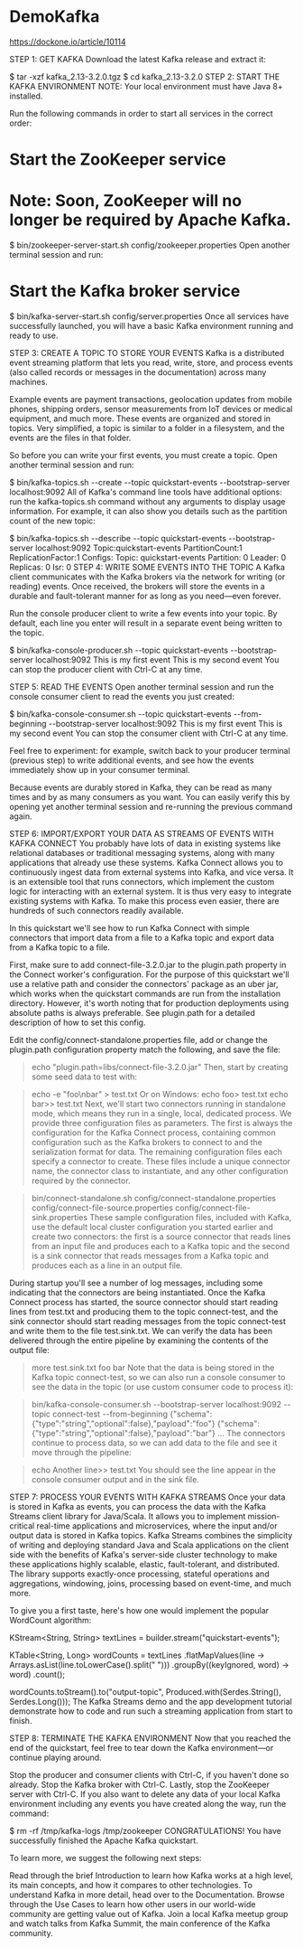 # DemoKafka
https://dockone.io/article/10114

STEP 1: GET KAFKA
Download the latest Kafka release and extract it:

$ tar -xzf kafka_2.13-3.2.0.tgz
$ cd kafka_2.13-3.2.0
STEP 2: START THE KAFKA ENVIRONMENT
NOTE: Your local environment must have Java 8+ installed.

Run the following commands in order to start all services in the correct order:

# Start the ZooKeeper service
# Note: Soon, ZooKeeper will no longer be required by Apache Kafka.
$ bin/zookeeper-server-start.sh config/zookeeper.properties
Open another terminal session and run:

# Start the Kafka broker service
$ bin/kafka-server-start.sh config/server.properties
Once all services have successfully launched, you will have a basic Kafka environment running and ready to use.

STEP 3: CREATE A TOPIC TO STORE YOUR EVENTS
Kafka is a distributed event streaming platform that lets you read, write, store, and process events (also called records or messages in the documentation) across many machines.

Example events are payment transactions, geolocation updates from mobile phones, shipping orders, sensor measurements from IoT devices or medical equipment, and much more. These events are organized and stored in topics. Very simplified, a topic is similar to a folder in a filesystem, and the events are the files in that folder.

So before you can write your first events, you must create a topic. Open another terminal session and run:

$ bin/kafka-topics.sh --create --topic quickstart-events --bootstrap-server localhost:9092
All of Kafka's command line tools have additional options: run the kafka-topics.sh command without any arguments to display usage information. For example, it can also show you details such as the partition count of the new topic:

$ bin/kafka-topics.sh --describe --topic quickstart-events --bootstrap-server localhost:9092
Topic:quickstart-events  PartitionCount:1    ReplicationFactor:1 Configs:
    Topic: quickstart-events Partition: 0    Leader: 0   Replicas: 0 Isr: 0
STEP 4: WRITE SOME EVENTS INTO THE TOPIC
A Kafka client communicates with the Kafka brokers via the network for writing (or reading) events. Once received, the brokers will store the events in a durable and fault-tolerant manner for as long as you need—even forever.

Run the console producer client to write a few events into your topic. By default, each line you enter will result in a separate event being written to the topic.

$ bin/kafka-console-producer.sh --topic quickstart-events --bootstrap-server localhost:9092
This is my first event
This is my second event
You can stop the producer client with Ctrl-C at any time.

STEP 5: READ THE EVENTS
Open another terminal session and run the console consumer client to read the events you just created:

$ bin/kafka-console-consumer.sh --topic quickstart-events --from-beginning --bootstrap-server localhost:9092
This is my first event
This is my second event
You can stop the consumer client with Ctrl-C at any time.

Feel free to experiment: for example, switch back to your producer terminal (previous step) to write additional events, and see how the events immediately show up in your consumer terminal.

Because events are durably stored in Kafka, they can be read as many times and by as many consumers as you want. You can easily verify this by opening yet another terminal session and re-running the previous command again.

STEP 6: IMPORT/EXPORT YOUR DATA AS STREAMS OF EVENTS WITH KAFKA CONNECT
You probably have lots of data in existing systems like relational databases or traditional messaging systems, along with many applications that already use these systems. Kafka Connect allows you to continuously ingest data from external systems into Kafka, and vice versa. It is an extensible tool that runs connectors, which implement the custom logic for interacting with an external system. It is thus very easy to integrate existing systems with Kafka. To make this process even easier, there are hundreds of such connectors readily available.

In this quickstart we'll see how to run Kafka Connect with simple connectors that import data from a file to a Kafka topic and export data from a Kafka topic to a file.

First, make sure to add connect-file-3.2.0.jar to the plugin.path property in the Connect worker's configuration. For the purpose of this quickstart we'll use a relative path and consider the connectors' package as an uber jar, which works when the quickstart commands are run from the installation directory. However, it's worth noting that for production deployments using absolute paths is always preferable. See plugin.path for a detailed description of how to set this config.

Edit the config/connect-standalone.properties file, add or change the plugin.path configuration property match the following, and save the file:

> echo "plugin.path=libs/connect-file-3.2.0.jar"
Then, start by creating some seed data to test with:

> echo -e "foo\nbar" > test.txt
Or on Windows:
> echo foo> test.txt
> echo bar>> test.txt
Next, we'll start two connectors running in standalone mode, which means they run in a single, local, dedicated process. We provide three configuration files as parameters. The first is always the configuration for the Kafka Connect process, containing common configuration such as the Kafka brokers to connect to and the serialization format for data. The remaining configuration files each specify a connector to create. These files include a unique connector name, the connector class to instantiate, and any other configuration required by the connector.

> bin/connect-standalone.sh config/connect-standalone.properties config/connect-file-source.properties config/connect-file-sink.properties
These sample configuration files, included with Kafka, use the default local cluster configuration you started earlier and create two connectors: the first is a source connector that reads lines from an input file and produces each to a Kafka topic and the second is a sink connector that reads messages from a Kafka topic and produces each as a line in an output file.

During startup you'll see a number of log messages, including some indicating that the connectors are being instantiated. Once the Kafka Connect process has started, the source connector should start reading lines from test.txt and producing them to the topic connect-test, and the sink connector should start reading messages from the topic connect-test and write them to the file test.sink.txt. We can verify the data has been delivered through the entire pipeline by examining the contents of the output file:

> more test.sink.txt
foo
bar
Note that the data is being stored in the Kafka topic connect-test, so we can also run a console consumer to see the data in the topic (or use custom consumer code to process it):

> bin/kafka-console-consumer.sh --bootstrap-server localhost:9092 --topic connect-test --from-beginning
{"schema":{"type":"string","optional":false},"payload":"foo"}
{"schema":{"type":"string","optional":false},"payload":"bar"}
...
The connectors continue to process data, so we can add data to the file and see it move through the pipeline:

> echo Another line>> test.txt
You should see the line appear in the console consumer output and in the sink file.

STEP 7: PROCESS YOUR EVENTS WITH KAFKA STREAMS
Once your data is stored in Kafka as events, you can process the data with the Kafka Streams client library for Java/Scala. It allows you to implement mission-critical real-time applications and microservices, where the input and/or output data is stored in Kafka topics. Kafka Streams combines the simplicity of writing and deploying standard Java and Scala applications on the client side with the benefits of Kafka's server-side cluster technology to make these applications highly scalable, elastic, fault-tolerant, and distributed. The library supports exactly-once processing, stateful operations and aggregations, windowing, joins, processing based on event-time, and much more.

To give you a first taste, here's how one would implement the popular WordCount algorithm:

KStream<String, String> textLines = builder.stream("quickstart-events");

KTable<String, Long> wordCounts = textLines
            .flatMapValues(line -> Arrays.asList(line.toLowerCase().split(" ")))
            .groupBy((keyIgnored, word) -> word)
            .count();

wordCounts.toStream().to("output-topic", Produced.with(Serdes.String(), Serdes.Long()));
The Kafka Streams demo and the app development tutorial demonstrate how to code and run such a streaming application from start to finish.

STEP 8: TERMINATE THE KAFKA ENVIRONMENT
Now that you reached the end of the quickstart, feel free to tear down the Kafka environment—or continue playing around.

Stop the producer and consumer clients with Ctrl-C, if you haven't done so already.
Stop the Kafka broker with Ctrl-C.
Lastly, stop the ZooKeeper server with Ctrl-C.
If you also want to delete any data of your local Kafka environment including any events you have created along the way, run the command:

$ rm -rf /tmp/kafka-logs /tmp/zookeeper
CONGRATULATIONS!
You have successfully finished the Apache Kafka quickstart.

To learn more, we suggest the following next steps:

Read through the brief Introduction to learn how Kafka works at a high level, its main concepts, and how it compares to other technologies. To understand Kafka in more detail, head over to the Documentation.
Browse through the Use Cases to learn how other users in our world-wide community are getting value out of Kafka.
Join a local Kafka meetup group and watch talks from Kafka Summit, the main conference of the Kafka community.
